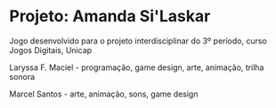 # Projeto: Amanda Si'Laskar
 
Jogo desenvolvido para o projeto interdisciplinar do 3º período, curso Jogos Digitais, Unicap


Laryssa F. Maciel - programação, game design, arte, animação, trilha sonora

Marcel Santos - arte, animação, sons, game design
